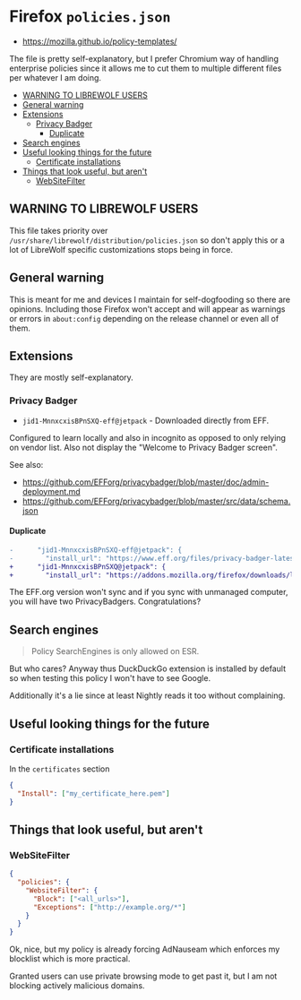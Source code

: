 # Firefox `policies.json`

- https://mozilla.github.io/policy-templates/

The file is pretty self-explanatory, but I prefer Chromium way of handling
enterprise policies since it allows me to cut them to multiple different files
per whatever I am doing.

<!-- editorconfig-checker-disable -->
<!-- prettier-ignore-start -->

<!-- START doctoc generated TOC please keep comment here to allow auto update -->
<!-- DON'T EDIT THIS SECTION, INSTEAD RE-RUN doctoc TO UPDATE -->

- [WARNING TO LIBREWOLF USERS](#warning-to-librewolf-users)
- [General warning](#general-warning)
- [Extensions](#extensions)
  - [Privacy Badger](#privacy-badger)
    - [Duplicate](#duplicate)
- [Search engines](#search-engines)
- [Useful looking things for the future](#useful-looking-things-for-the-future)
  - [Certificate installations](#certificate-installations)
- [Things that look useful, but aren't](#things-that-look-useful-but-arent)
  - [WebSiteFilter](#websitefilter)

<!-- END doctoc generated TOC please keep comment here to allow auto update -->

<!-- prettier-ignore-end -->
<!-- editorconfig-checker-enable -->

## WARNING TO LIBREWOLF USERS

This file takes priority over
`/usr/share/librewolf/distribution/policies.json` so don't apply this or
a lot of LibreWolf specific customizations stops being in force.

## General warning

This is meant for me and devices I maintain for self-dogfooding so there are
opinions. Including those Firefox won't accept and will appear as warnings or
errors in `about:config` depending on the release channel or even all of them.

## Extensions

They are mostly self-explanatory.

### Privacy Badger

- `jid1-MnnxcxisBPnSXQ-eff@jetpack` - Downloaded directly from EFF.

Configured to learn locally and also in incognito as opposed to only relying
on vendor list. Also not display the "Welcome to Privacy Badger screen".

See also:

- https://github.com/EFForg/privacybadger/blob/master/doc/admin-deployment.md
- https://github.com/EFForg/privacybadger/blob/master/src/data/schema.json

#### Duplicate

```diff
-      "jid1-MnnxcxisBPnSXQ-eff@jetpack": {
-        "install_url": "https://www.eff.org/files/privacy-badger-latest.xpi",
+      "jid1-MnnxcxisBPnSXQ@jetpack": {
+        "install_url": "https://addons.mozilla.org/firefox/downloads/latest/privacy-badger17/latest.xpi",
```

The EFF.org version won't sync and if you sync with unmanaged computer, you
will have two PrivacyBadgers. Congratulations?

## Search engines

> Policy SearchEngines is only allowed on ESR.

But who cares? Anyway thus DuckDuckGo extension is installed by default so
when testing this policy I won't have to see Google.

Additionally it's a lie since at least Nightly reads it too without
complaining.

## Useful looking things for the future

### Certificate installations

In the `certificates` section

```json
{
  "Install": ["my_certificate_here.pem"]
}
```

## Things that look useful, but aren't

### WebSiteFilter

```json
{
  "policies": {
    "WebsiteFilter": {
      "Block": ["<all_urls>"],
      "Exceptions": ["http://example.org/*"]
    }
  }
}
```

Ok, nice, but my policy is already forcing AdNauseam which enforces my
blocklist which is more practical.

Granted users can use private browsing mode to get past it, but I am not
blocking actively malicious domains.
